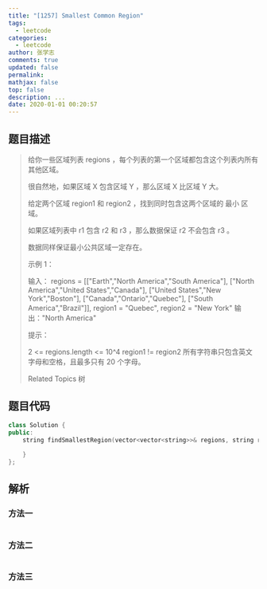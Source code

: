 ```yaml
---
title: "[1257] Smallest Common Region"
tags:
  - leetcode
categories:
  - leetcode
author: 张学志
comments: true
updated: false
permalink:
mathjax: false
top: false
description: ...
date: 2020-01-01 00:20:57
---
```


## 题目描述

> 给你一些区域列表 regions ，每个列表的第一个区域都包含这个列表内所有其他区域。 
> 
> 很自然地，如果区域 X 包含区域 Y ，那么区域 X 比区域 Y 大。 
> 
> 给定两个区域 region1 和 region2 ，找到同时包含这两个区域的 最小 区域。 
> 
> 如果区域列表中 r1 包含 r2 和 r3 ，那么数据保证 r2 不会包含 r3 。 
> 
> 数据同样保证最小公共区域一定存在。 
> 
> 
> 
> 示例 1： 
> 
> 
> 输入：
> regions = [["Earth","North America","South America"],
> ["North America","United States","Canada"],
> ["United States","New York","Boston"],
> ["Canada","Ontario","Quebec"],
> ["South America","Brazil"]],
> region1 = "Quebec",
> region2 = "New York"
> 输出："North America"
> 
> 
> 
> 
> 提示： 
> 
> 
> 2 <= regions.length <= 10^4 
> region1 != region2 
> 所有字符串只包含英文字母和空格，且最多只有 20 个字母。 
> 
> Related Topics 树

## 题目代码

```cpp
class Solution {
public:
    string findSmallestRegion(vector<vector<string>>& regions, string region1, string region2) {
        
    }
};
```

## 解析

### 方法一

```cpp

```

### 方法二

```cpp

```

### 方法三

```cpp

```

